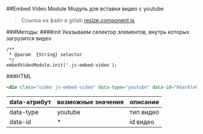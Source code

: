 ##Embed Video Module 
Модуль для вставки видео с youtube
>Ссылка на файл в gitlab [resize.component.js](https://git.darvins.ru/darvin-cms/skeleton/blob/master/assets/ds-kit/plugins/embed-video)

###Методы:
####init
Указываем селектор элементов, внутрь которых загрузится видео
```
/**
 * @param  {String} selector
 */
embedVideoModule.init('.js-embed-video');
```

###HTML
```html
<div class="video js-embed-video" data-type="youtube" data-id="6Gar6lnh2PI"></div>
```

| data-атрибут  |  возможные значения  |  описание  |
|---------------|----------------------|------------|
| data-type     | youtube              | тип видео  |
| data-id       | *                    | id видео   |
